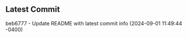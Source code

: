 
## Latest Commit
beb6777 - Update README with latest commit info (2024-09-01 11:49:44 -0400) <Yunxi-Zhou>
